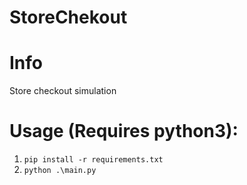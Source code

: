 # StoreChekout


# Info
Store checkout simulation 

# Usage (Requires python3):
1. `pip install -r requirements.txt`
2. `python .\main.py`

 